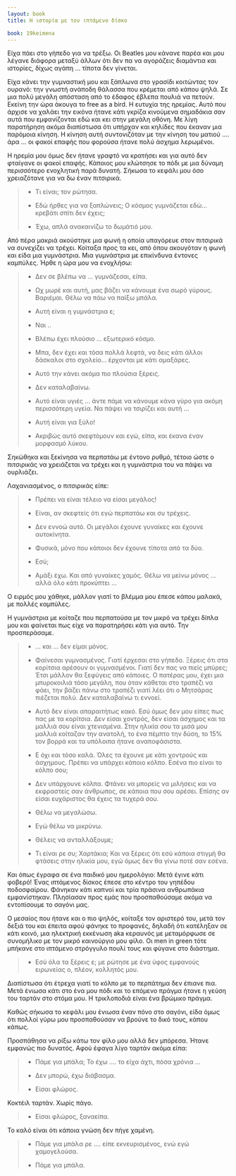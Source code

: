 ```yaml
---
layout: book
title: Η ιστορία με τον ιπτάμενο δίσκο

book: 19keimena
---
```

Είχα πάει στο γήπεδο για να τρέξω. Οι Beatles μου κάνανε παρέα και μου λέγανε διάφορα μεταξύ άλλων ότι δεν πα να αγοράζεις διαμάντια και ιστορίες, δίχως αγάπη ... τίποτα δεν γίνεται.

Είχα κάνει την γυμναστική μου και ξάπλωνα στο γρασίδι κοιτώντας τον ουρανό: την γνωστή ανάποδη θάλασσα που κρέμεται από κάπου ψηλά. Σε μια πολύ μεγάλη απόσταση από το έδαφος έβλεπα πουλιά να πετούν. Εκείνη την ώρα άκουγα το free as a bird. Η ευτυχία της ηρεμίας. Αυτό που άρχισε να χαλάει την εικόνα ήτανε κάτι γκρίζα κινούμενα σημαδάκια σαν αυτά που εμφανίζονται εδώ και κει στην μεγάλη οθόνη. Με λίγη παρατήρηση ακόμα διαπίστωσα ότι υπήρχαν και κηλίδες που έκαναν μια παρόμοια κίνηση. Η κίνηση αυτή συντονιζόταν με την κίνηση του ματιού .... άρα ... οι φακοί επαφής που φορούσα ήτανε πολύ άσχημα λερωμένοι.

Η ηρεμία μου όμως δεν ήτανε γραφτό να κρατήσει και για αυτό δεν φταίγανε οι φακοί επαφής. Κάποιος μου κλώτσησε το πόδι με μια δύναμη περισσότερο ενοχλητική παρά δυνατή. Σήκωσα το κεφάλι μου όσο χρειαζότανε για να δω έναν πιτσιρικά.

> - Τι είναι; τον ρώτησα.
>
> - Εδώ ήρθες για να ξαπλώνεις; Ο κόσμος γυμνάζεται εδώ... κρεβάτι σπίτι δεν έχεις;
>
> - Έχω, απλά ανακαινίζω το δωμάτιό μου.

Από πέρα μακριά ακούστηκε μια φωνή η οποία υπαγόρευε στον πιτσιρικά να συνεχίζει να τρέχει. Κοίταξα προς τα κει, από όπου ακουγόταν η φωνή και είδα μια γυμνάστρια. Μια γυμνάστρια με επικίνδυνα έντονες καμπύλες. Ήρθε η ώρα μου να ενοχλήσω:

> - Δεν σε βλέπω να ... γυμνάζεσαι, είπα.
>
> - Ωχ μωρέ και αυτή, μας βάζει να κάνουμε ένα σωρό γύρους. Βαριέμαι. Θέλω να πάω να παίξω μπάλα.
>
> - Αυτή είναι η γυμνάστρια ε;
>
> - Ναι ..
>
> - Βλέπω έχει πλούσιο ... εξωτερικό κόσμο.
>
> - Μπα, δεν έχει και τόσα πολλά λεφτά, να δεις κάτι άλλοι δάσκαλοι στο σχολείο... έρχονται με κάτι αμαξάρες.
>
> - Αυτό την κάνει ακόμα πιο πλούσια ξέρεις.
>
> - Δεν καταλαβαίνω.
>
> - Αυτό είναι υγιές ... άντε πάμε να κάνουμε κάνα γύρο για ακόμη περισσότερη υγεία. Να πάψει να τσιρίζει και αυτή ...
>
> - Αυτή είναι για ξύλο!
>
> - Ακριβώς αυτό σκεφτόμουν και εγώ, είπα, και έκανα έναν μορφασμό λύκου.

Σηκώθηκα και ξεκίνησα να περπατάω με έντονο ρυθμό, τέτοιο ώστε ο πιτσιρικάς να χρειάζεται να τρέχει και η γυμνάστρια του να πάψει να ουρλιάζει.

Λαχανιασμένος, ο πιτσιρικάς είπε:

> - Πρέπει να είναι τέλειο να είσαι μεγάλος!
>
> - Είναι, αν σκεφτείς ότι εγώ περπατάω και συ τρέχεις.
>
> - Δεν εννοώ αυτό. Οι μεγάλοι έχουνε γυναίκες και έχουνε αυτοκίνητα.
>
> - Φυσικά, μόνο που κάποιοι δεν έχουνε τίποτα από τα δύο.
>
> - Εσύ;
>
> - Αμάξι έχω. Και από γυναίκες χαμός. Θέλω να μείνω μόνος ... αλλά όλο κάτι προκύπτει ...

Ο ειρμός μου χάθηκε, μάλλον γιατί το βλέμμα μου έπεσε κάπου μαλακά, με πολλές καμπύλες.

Η γυμνάστρια με κοίταζε που περπατούσα με τον μικρό να τρέχει δίπλα μου και φαίνεται πως είχε να παρατηρήσει κάτι για αυτό. Την προσπεράσαμε.

> - ... και ... δεν είμαι μόνος.
>
> - Φαίνεσαι γυμνασμένος. Γιατί έρχεσαι στο γήπεδο. Ξέρεις ότι στα κορίτσια αρέσουν οι γυμνασμένοι. Γιατί δεν πας να πιείς μπύρες; Έτσι μάλλον θα ξεφύγεις από κάποιες. Ο πατέρας μου, έχει μια μπυροκοιλιά τόσο μεγάλη, που όταν κάθεται στο τραπέζι να φάει, την βάζει πάνω στο τραπέζι γιατί λέει ότι ο Μητσάρας πιέζεται πολύ. Δεν καταλαβαίνω τι εννοεί.
>
> - Αυτό δεν είναι απαραιτήτως κακό. Εσύ όμως δεν μου είπες πως πας με τα κορίτσια. Δεν είσαι χοντρός, δεν είσαι άσχημος και τα μαλλιά σου είναι χτενισμένα. Στην ηλικία σου τα μισά μου μαλλιά κοίταζαν την ανατολή, το ένα πέμπτο την δύση, το 15% τον βορρά και τα υπόλοιπα ήτανε αναποφάσιστα.
>
> - Ε όχι και τόσο καλά. Όλες τα έχουνε με κάτι χοντρούς και άσχημους. Πρέπει να υπάρχει κάποιο κόλπο. Εσένα πιο είναι το κόλπο σου;
>
> - Δεν υπάρχουνε κόλπα. Φτάνει να μπορείς να μιλήσεις και να εκφραστείς σαν άνθρωπος, σε κάποια που σου αρέσει. Επίσης αν είσαι ευχάριστος θα έχεις τα τυχερά σου.
>
> - Θέλω να μεγαλώσω.
>
> - Εγώ θέλω να μικρύνω.
>
> - Θέλεις να ανταλλάξουμε;
>
> - Τι είναι ρε συ; Χαρτάκια; Και να ξέρεις ότι εσύ κάποια στιγμή θα φτάσεις στην ηλικία μου, εγώ όμως δεν θα γίνω ποτέ σαν εσένα.

Και όπως έγραφα σε ένα παιδικό μου ημερολόγιο: Μετά έγινε κάτι φοβερό! Ένας ιπτάμενος δίσκος έπεσε στο κέντρο του γηπέδου ποδοσφαίρου. Φάνηκαν κάτι καπνοί και τρία πράσινα ανθρωπάκια εμφανίστηκαν. Πλησίασαν προς εμάς που προσπαθούσαμε ακόμα να εντοπίσουμε το σαγόνι μας.

Ο μεσαίος που ήτανε και ο πιο ψηλός, κοίταξε τον αριστερό του, μετά τον δεξιά του και έπειτα αφού φάνηκε το προφανές, δηλαδή ότι κατέληξαν σε κάτι κοινό, μια ηλεκτρική εκκένωση aka κεραυνός με μεταμόρφωσε σε συνομήλικο με τον μικρό καινούργιο μου φίλο. Οι men in green τότε μπήκανε στο ιπτάμενο στρόγγυλο πουλί τους και φύγανε στο διάστημα.

> - Εσύ όλα τα ξέρεις ε; με ρώτησε με ένα ύφος εμφανούς ειρωνείας ο, πλέον, κολλητός μου.

Διαπίστωσα ότι έτρεχα γιατί το κόλπο με το περπάτημα δεν έπιανε πια. Μετά ένιωσα κάτι στο ένα μου πόδι και το επόμενο πράγμα ήτανε η γεύση του ταρτάν στο στόμα μου. Η τρικλοποδιά είναι ένα βρώμικο πράγμα.

Καθώς σήκωσα το κεφάλι μου ένιωσα έναν πόνο στο σαγόνι, είδα όμως ότι πολλοί γύρω μου προσπαθούσαν να βρούνε το δικό τους, κάπου κάπως.

Προσπάθησα να ρίξω κάτω τον φίλο μου αλλά δεν μπόρεσα. Ήτανε εμφανώς πιο δυνατός. Αφού έφαγα λίγο ταρτάν ακόμα είπα:

> - Πάμε για μπάλα; Το έχω .... το είχα άχτι, πόσα χρόνια ...
>
> - Δεν μπορώ, έχω διάβασμα.
>
> - Είσαι φλώρος.

Κοκτέιλ ταρτάν. Χωρίς πάγο.

> - Είσαι φλώρος, ξαναείπα.

Το καλό είναι ότι κάποια γνώση δεν πήγε χαμένη.

> - Πάμε για μπάλα ρε .... είπε εκνευρισμένος, ενώ εγώ χαμογελούσα.
>
> - Πάμε για μπάλα.
